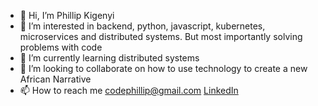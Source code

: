 - 👋 Hi, I’m Phillip Kigenyi
- 👀 I’m interested in backend, python, javascript, kubernetes, microservices and distributed systems. But most importantly solving problems with code
- 🌱 I’m currently learning distributed systems
- 💞️ I’m looking to collaborate on how to use technology to create a new African Narrative
- 📫 How to reach me codephillip@gmail.com [LinkedIn](https://www.linkedin.com/in/phillip-kigenyi-461778101/)

<!---
codephillip/codephillip is a ✨ special ✨ repository because its `README.md` (this file) appears on your GitHub profile.
You can click the Preview link to take a look at your changes.
--->
